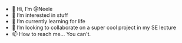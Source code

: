 - 👋 Hi, I’m @Neele
- 👀 I’m interested in stuff
- 🌱 I’m currently learning for life
- 💞️ I’m looking to collaborate on a super cool project in my SE lecture
- 📫 How to reach me... You can't.

<!---
NeeleSahlchen/NeeleSahlchen is a ✨ special ✨ repository because its `README.md` (this file) appears on your GitHub profile.
You can click the Preview link to take a look at your changes.
--->
